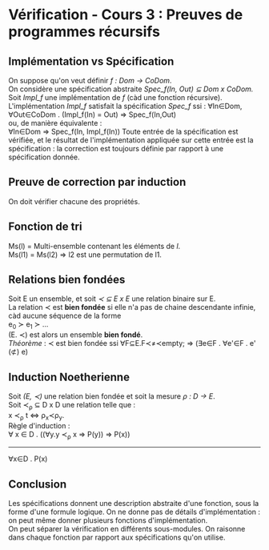 # Vérification - Cours 3 : Preuves de programmes récursifs

## Implémentation vs Spécification 

On suppose qu'on veut définir *f : Dom &rarr; CoDom*.  
On considère une spécification abstraite *Spec_f(In, Out) &sube; Dom x CoDom.* 
Soit *Impl_f* une implémentation de *f* (càd une fonction récursive). 
L'implémentation *Impl_f* satisfait la spécification *Spec_f* ssi : 
&forall;In&isin;Dom, &forall;Out&isin;CoDom . 
(Impl_f(In) = Out) &rArr; Spec_f(In,Out)  
ou, de manière équivalente :  
&forall;In&isin;Dom &rArr; Spec_f(In, Impl_f(In))
Toute entrée de la spécification est vérifiée, et le résultat de 
l'implémentation appliquée sur cette entrée est la spécification : la 
correction est toujours définie par rapport à une spécification donnée. 

## Preuve de correction par induction 

On doit vérifier chacune des propriétés. 

## Fonction de tri 

Ms(l) = Multi-ensemble contenant les éléments de *l*.  
Ms(l1) = Ms(l2) => l2 est une permutation de l1. 

## Relations bien fondées 

Soit E un ensemble, et soit *&#8826; &sube; E x E* une relation binaire sur E.  
La relation &#8826; est **bien fondée** si elle n'a pas de chaine descendante 
infinie, càd aucune séquence de la forme  
e<sub>0</sub> &#8827; e<sub>1</sub> &#8827; ...  
(E. &#8826;) est alors un ensemble **bien fondé**.  
*Théorème* : &#8826; est bien fondée ssi 
&forall;F&sube;E.F&#8826;&ne;&#8826;empty; 
&rArr; (&exist;e&isin;F . &forall;e'&isin;F . e' (&#8836;) e)

## Induction Noetherienne 

Soit *(E, &#8826;)* une relation bien fondée et soit la mesure 
*&rho; : D &rarr; E*.  
Soit &#8826;<sub>&rho;</sub> &sube; D x D une relation telle que :  
x &#8826;<sub>&rho;</sub> t &hArr; &rho;<sub>x</sub>&#8826;&rho;<sub>y</sub>.  
Règle d'induction :  
&forall; x &isin; D . 
((&forall;y.y &#8826;<sub>&rho;</sub> x &rArr; P(y)) &rArr; P(x))
_______________________________________________________
&forall;x&isin;D . P(x)

## Conclusion 

Les spécifications donnent une description abstraite d'une fonction, sous la 
forme d'une formule logique. On ne donne pas de détails d'implémentation : on 
peut même donner plusieurs fonctions d'implémentation.  
On peut séparer la vérification en différents sous-modules. On raisonne dans 
chaque fonction par rapport aux spécifications qu'on utilise. 